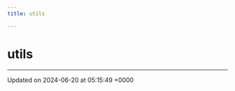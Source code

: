 ```yaml
---
title: utils

---
```


# utils








-------------------------------

Updated on 2024-06-20 at 05:15:49 +0000
